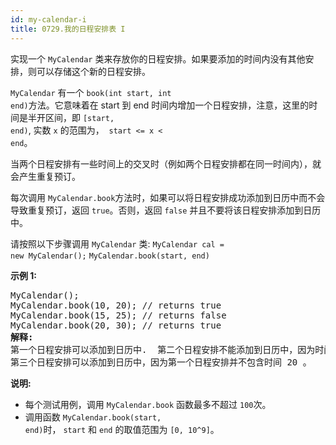 ```yaml
---
id: my-calendar-i
title: 0729.我的日程安排表 I
---
```

实现一个 <code>MyCalendar</code> 类来存放你的日程安排。如果要添加的时间内没有其他安排，则可以存储这个新的日程安排。

<code>MyCalendar</code> 有一个 <code>book(int start, int end)</code>方法。它意味着在 start 到 end 时间内增加一个日程安排，注意，这里的时间是半开区间，即 <code>[start, end)</code>, 实数 <code>x</code> 的范围为，  <code>start &lt;= x &lt; end</code>。

当两个日程安排有一些时间上的交叉时（例如两个日程安排都在同一时间内），就会产生重复预订。

每次调用 <code>MyCalendar.book</code>方法时，如果可以将日程安排成功添加到日历中而不会导致重复预订，返回 <code>true</code>。否则，返回 <code>false</code> 并且不要将该日程安排添加到日历中。

请按照以下步骤调用 <code>MyCalendar</code> 类: <code>MyCalendar cal = new MyCalendar();</code> <code>MyCalendar.book(start, end)</code>

**示例 1:**


<pre>MyCalendar();<br/>MyCalendar.book(10, 20); // returns true<br/>MyCalendar.book(15, 25); // returns false<br/>MyCalendar.book(20, 30); // returns true<br/><strong>解释:</strong> <br/>第一个日程安排可以添加到日历中.  第二个日程安排不能添加到日历中，因为时间 15 已经被第一个日程安排预定了。<br/>第三个日程安排可以添加到日历中，因为第一个日程安排并不包含时间 20 。<br/></pre>

**说明:**


- 每个测试用例，调用 <code>MyCalendar.book</code> 函数最多不超过 <code>100</code>次。
- 调用函数 <code>MyCalendar.book(start, end)</code>时， <code>start</code> 和 <code>end</code> 的取值范围为 <code>[0, 10^9]</code>。
